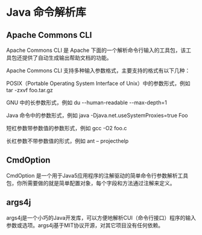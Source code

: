 # Java 命令解析库

## Apache Commons CLI 
Apache Commons CLI 是 Apache 下面的一个解析命令行输入的工具包，该工具包还提供了自动生成输出帮助文档的功能。

Apache Commons CLI 支持多种输入参数格式，主要支持的格式有以下几种：

POSIX（Portable Operating System Interface of Unix）中的参数形式，例如 tar -zxvf foo.tar.gz

GNU 中的长参数形式，例如 du --human-readable --max-depth=1

Java 命令中的参数形式，例如 java -Djava.net.useSystemProxies=true Foo

短杠参数带参数值的参数形式，例如 gcc -O2 foo.c

长杠参数不带参数值的形式，例如 ant – projecthelp

## CmdOption

CmdOption 是一个用于Java5应用程序的注解驱动的简单命令行参数解析工具包，你所需要做的就是简单配置对象，每个字段和方法通过注解来定义。

## args4j

args4j是一个小巧的Java开发库，可以方便地解析CUI（命令行接口）程序的输入参数或选项。args4j基于MIT协议开源，对其它项目没有任何依赖。
